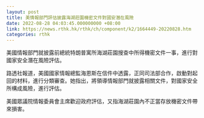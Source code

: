 ```yaml
---
layout: post
title: 美情報部門評估披露海湖莊園機密文件對國安潛在風險
date: 2022-08-28 04:03:45.000000000 +08:00
link: https://news.rthk.hk/rthk/ch/component/k2/1664449-20220828.htm
categories: rthk
---
```


美國情報部門就披露前總統特朗普寓所海湖莊園搜查中所得機密文件一事，進行對國家安全潛在風險評估。

路透社報道，美國國家情報總監海恩斯在信件中透露，正同司法部合作，啟動對起回的材料，進行分類審查。她指出，將領導情報部門就披露相關文件，對國家安全所構成風險，進行評估。

美國眾議院情報委員會主席歡迎政府評估，又指海湖莊園內不正當存放機密文件帶來損害。
